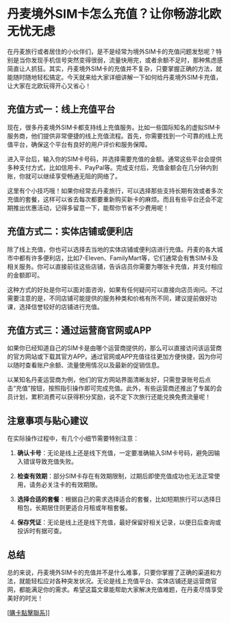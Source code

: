 # 丹麦境外SIM卡怎么充值？让你畅游北欧无忧无虑

在丹麦旅行或者居住的小伙伴们，是不是经常为境外SIM卡的充值问题发愁呢？特别是当你发现手机信号突然变得很弱，流量快用完，或者余额不足时，那种焦虑感简直让人抓狂。其实，丹麦境外SIM卡的充值并不复杂，只要掌握正确的方法，就能随时随地轻松搞定。今天就来给大家详细讲解一下如何给丹麦境外SIM卡充值，让大家在北欧玩得开心又省心！

## 充值方式一：线上充值平台

现在，很多丹麦境外SIM卡都支持线上充值服务。比如一些国际知名的虚拟SIM卡服务商，他们提供非常便捷的线上充值流程。首先，你需要找到一个可靠的线上充值平台，确保这个平台有良好的用户评价和服务保障。

进入平台后，输入你的SIM卡号码，并选择需要充值的金额。通常这些平台会提供多种支付方式，比如信用卡、PayPal等。完成支付后，充值金额会在几分钟内到账，你就可以继续享受畅通无阻的网络了。

这里有个小技巧哦！如果你经常去丹麦旅行，可以选择那些支持长期有效或者多次充值的套餐，这样可以省去每次都要重新购买新卡的麻烦。而且有些平台还会不定期推出优惠活动，记得多留意一下，能帮你节省不少费用呢！

## 充值方式二：实体店铺或便利店

除了线上充值，你也可以选择去当地的实体店铺或便利店进行充值。丹麦的各大城市中都有许多便利店，比如7-Eleven、FamilyMart等，它们通常会有售SIM卡及相关服务。你可以直接前往这些店铺，告诉店员你需要为哪张卡充值，并支付相应的金额即可。

这种方式的好处是你可以面对面咨询，如果有任何疑问可以直接向店员询问。不过需要注意的是，不同店铺可能提供的服务种类和价格有所不同，建议提前做好功课，选择信誉较好的店铺进行充值。

## 充值方式三：通过运营商官网或APP

如果你已经知道自己的SIM卡是由哪个运营商提供的，那么可以直接访问该运营商的官方网站或下载其官方APP。通过官网或APP充值往往更加方便快捷，因为你可以随时查看账户余额、流量使用情况以及最新的促销信息。

以某知名丹麦运营商为例，他们的官方网站界面清晰友好，只需登录账号后点击“充值”按钮，按照指引操作即可完成充值。此外，有些运营商还推出了专属的会员计划，累积消费可以获得积分奖励，说不定下次旅行还能兑换免费流量呢！

## 注意事项与贴心建议

在实际操作过程中，有几个小细节需要特别注意：

1. **确认卡号**：无论是线上还是线下充值，一定要准确输入SIM卡号码，避免因输入错误导致充值失败。
   
2. **检查有效期**：部分SIM卡存在有效期限制，过期后即使充值成功也无法正常使用，请务必关注卡的有效期限。

3. **选择合适的套餐**：根据自己的需求选择适合的套餐，比如短期旅行可以选择日租包，长期居住则更适合月租或年租套餐。

4. **保存凭证**：无论是线上还是线下充值，最好保留好相关记录，以便日后查询或投诉时有据可查。

## 总结

总的来说，丹麦境外SIM卡的充值并不是什么难事，只要你掌握了正确的渠道和方法，就能轻松应对各种突发状况。无论是线上充值平台、实体店铺还是运营商官网，都能满足你的需求。希望这篇文章能帮助大家解决充值难题，在丹麦尽情享受美好的时光！

[[購卡點擊聯系](https://t.me/s/esim1088)]]